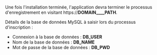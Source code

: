 Une fois l'installation terminée, l'application devra terminer le processus d'enregistrement en visitant https://__DOMAIN____PATH__.

Détails de la base de données MySQL à saisir lors du processus d'inscription :

- Connexion à la base de données : __DB_USER__
- Nom de la base de données : __DB_NAME__
- Mot de passe de la base de données : __DB_PWD__